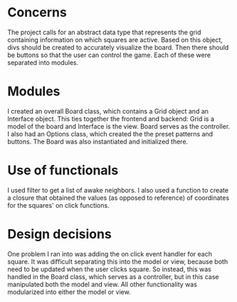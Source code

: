 Concerns
===================
The project calls for an abstract data type that represents the grid containing information on which squares are active. Based on this object, divs should be created to accurately visualize the board. Then there should be buttons so that the user can control the game. Each of these were separated into modules.

Modules
===================
I created an overall Board class, which contains a Grid object and an Interface object. This ties together the frontend and backend: Grid is a model of the board and Interface is the view. Board serves as the controller. I also had an Options class, which created the the preset patterns and buttons. The Board was also instantiated and initialized there. 

Use of functionals
==================
I used filter to get a list of awake neighbors. I also used a function to create a closure that obtained the values (as opposed to reference) of coordinates for the squares' on click functions.

Design decisions
==================
One problem I ran into was adding the on click event handler for each square. It was difficult separating this into the model or view, because both need to be updated when the user clicks square. So instead, this was handled in the Board class, which serves as a controller, but in this case manipulated both the model and view. All other functionality was modularized into either the model or view. 
